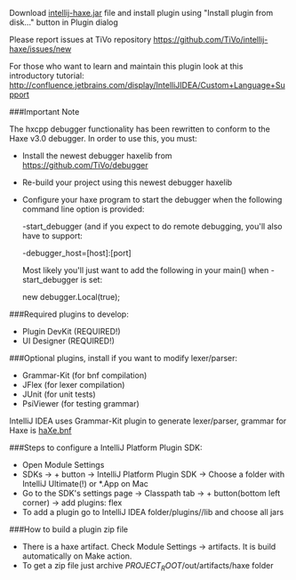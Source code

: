 Download [intellij-haxe.jar](https://github.com/JetBrains/intellij-haxe/blob/master/intellij-haxe.jar?raw=true) file and install plugin using "Install plugin from disk..." button in Plugin dialog

Please report issues at TiVo repository https://github.com/TiVo/intellij-haxe/issues/new

For those who want to learn and maintain this plugin look at this introductory tutorial:
http://confluence.jetbrains.com/display/IntelliJIDEA/Custom+Language+Support


###Important Note

The hxcpp debugger functionality has been rewritten to conform to the
Haxe v3.0 debugger.  In order to use this, you must:

- Install the newest debugger haxelib from https://github.com/TiVo/debugger
- Re-build your project using this newest debugger haxelib
- Configure your haxe program to start the debugger when the following
  command line option is provided:

  -start_debugger
  (and if you expect to do remote debugging, you'll also have to support:

  -debugger_host=[host]:[port]

  Most likely you'll just want to add the following in your main() when
  -start_debugger is set:

  new debugger.Local(true);

###Required plugins to develop:
- Plugin DevKit (REQUIRED!)
- UI Designer (REQUIRED!)

###Optional plugins, install if you want to modify lexer/parser:
- Grammar-Kit (for bnf compilation)
- JFlex (for lexer compilation)
- JUnit (for unit tests)
- PsiViewer (for testing grammar)

IntelliJ IDEA uses Grammar-Kit plugin to generate lexer/parser, grammar for Haxe is [haXe.bnf](https://github.com/JetBrains/intellij-haxe/blob/master/grammar/haxe.bnf)

###Steps to configure a IntelliJ Platform Plugin SDK:
- Open Module Settings
- SDKs -> + button -> IntelliJ Platform Plugin SDK -> Choose a folder with IntelliJ Ultimate(!) or *.App on Mac
- Go to the SDK's settings page -> Classpath tab -> + button(bottom left corner) -> add plugins: flex
- To add a plugin go to IntelliJ IDEA folder/plugins/<plugin-name>/lib and choose all jars

###How to build a plugin zip file
- There is a haxe artifact. Check Module Settings -> artifacts. It is build automatically on Make action.
- To get a zip file just archive $PROJECT_ROOT$/out/artifacts/haxe folder
